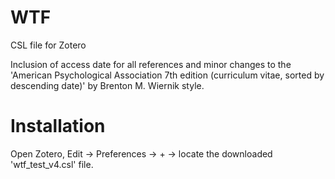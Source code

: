 # WTF
 CSL file for Zotero

Inclusion of access date for all references and minor changes to the 'American Psychological Association 7th edition (curriculum vitae, sorted by descending date)' by Brenton M. Wiernik style.

# Installation
Open Zotero, Edit -> Preferences -> + -> locate the downloaded 'wtf_test_v4.csl' file.
